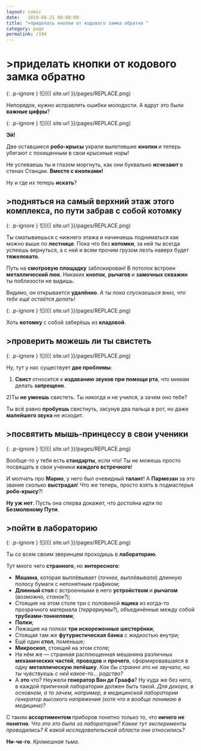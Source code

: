 ```yaml
---
layout: comic
date:   2019-08-21 00:00:00 
title: ">приделать кнопки от кодового замка обратно "
category: page
permalink: /194
---
```

# >приделать кнопки от кодового замка обратно 

{: .p-ignore }
![]({{ site.url }}/pages/REPLACE.png)

Непорядок, нужно исправлять ошибки молодости. А вдруг это были <strong>важные цифры</strong>?

{: .p-ignore }
![]({{ site.url }}/pages/REPLACE.png)

<strong>Эй!</strong> 

Две оставшиеся <strong>робо-крысы</strong> украли вылетевшие <strong>кнопки </strong>и теперь убегают с похищенным в свои крысиные норы! 

Не успеваешь ты и глазом моргнуть, как они буквально <strong>исчезают </strong>в стенах Станции. <strong>Вместе с кнопками!</strong>

Ну и где их теперь <strong>искать</strong>?

## >подняться на самый верхний этаж этого комплекса, по пути забрав с собой котомку

{: .p-ignore }
![]({{ site.url }}/pages/REPLACE.png)

Ты сматываешься с нижнего этажа и начинаешь подниматься как можно выше по <strong>лестнице</strong>. Пока что без <strong>котомки</strong>, за ней ты всегда успеешь вернуться, а с ней и всем прочим грузом лезть наверх будет <strong>тяжеловато</strong>.

Путь на <strong>смотровую площадку</strong> заблокирован! В потолок встроен <strong>металлический люк</strong>. Никаких <strong>кнопок</strong>, <strong>рычагов </strong>и <strong>замочных скважин</strong> ты поблизости не видишь.

Видимо, он открывается <strong>удалённо</strong>. <em>А ты пока спускаешься вниз, что тебе ещё остаётся делать!</em>

{: .p-ignore }
![]({{ site.url }}/pages/REPLACE.png)

Хоть <strong>котомку </strong>с собой заберёшь из <strong>кладовой</strong>.

## >проверить можешь ли ты свистеть

{: .p-ignore }
![]({{ site.url }}/pages/REPLACE.png)

Ну, тут у нас существует <strong>две проблемы</strong>:

1) <strong>Свист </strong>относится к <strong>издаванию звуков при помощи рта</strong>, что мимам делать <strong>запрещено</strong>.

2)Ты <strong>не умеешь</strong> свистеть. Ты никогда и не учился, а зачем оно тебе?

Ты всё равно <strong>пробуешь </strong>свистнуть, засунув два пальца в рот, но даже <strong>малейшего звука </strong>не исходит. 

## >посвятить мышь-принцессу в свои ученики

{: .p-ignore }
![]({{ site.url }}/pages/REPLACE.png)

Вообще-то у тебя есть <strong>стандарты</strong>, если что! Ты не можешь просто посвящать в свои ученики <strong>каждого встречного</strong>!

И молчать про <strong>Марио</strong>, у него был очевидный <strong>талант</strong>! А <strong>Пармезан </strong>за это звание сколько <strong>выстрадал</strong>! Что же теперь, просто взять в подмастерья <strong>робо-крысу</strong>?!

<strong>Ну уж нет</strong>. Пусть она сперва докажет, что достойна идти по <strong>Безмолвному Пути</strong>.

## >пойти в лабораторию

{: .p-ignore }
![]({{ site.url }}/pages/REPLACE.png)

Ты со всем своим зверинцем проходишь в <strong>лабораторию</strong>. 

Тут много чего <strong>странного</strong>, но <strong>интересного</strong>:

<ul><li><strong>Машина</strong>, которая выплёвывает (<em>точнее, выплёвывала</em>) длинную полосу бумаги с непонятным графиком;</li><li><strong>Длинный стол </strong>с встроенными в него <strong>устройством </strong>и <strong>рычагом </strong>(<em>возможно, станок?</em>);</li><li>Стоящие на этом столе три с половиной <strong>ящика</strong> из когда-то прозрачного материала (<em>террариумы?</em>), объединённые между собой <strong>трубками-тоннелями</strong>;</li><li><strong>Полки</strong>;</li><li>Лежащие на полках <strong>три искореженные шестерёнки</strong>;</li><li>Стоящая там же <strong>футуристическая банка</strong> с жидкостью внутри;</li><li>Ещё один <strong>стол</strong>, поменьше;</li><li><strong>Микроскоп</strong>, стоящий на этом столе;</li><li>На нём же — странная расплющенная мешанина различных <strong>механических частей</strong>, <strong>проводов </strong>и <strong>прочего</strong>, сформировавшаяся в одну <strong>металлическую лепёшку</strong>. <em>Как бы странно это не звучало, но ты чувствуешь с ней какое-то… родство?</em></li><li>А <strong>это </strong>что? Неужели <strong>генератор Ван де Граафа</strong>? Ну куда же без него, в каждой приличной лаборатории должен быть такой. <em>Для декора, в основном, а то зачем, например, в медицинской лаборатории генератор высокого напряжения (хотя что я вообще понимаю в медицине)?</em></li></ul>

С таким <strong>ассортиментом </strong>приборов понятно только то, что <strong>ничего не понятно</strong>. <em>Что это это была за лаборатория? Какие тут эксперименты проводились? К какой исследовательской области они относились?</em> 

<strong>Ни</strong>-<strong>че</strong>-<strong>го</strong>. <em>Кромешная тьма</em>.
